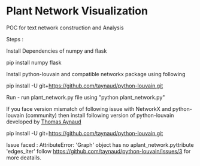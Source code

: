 # Plant Network Visualization
POC for text network construction and Analysis

Steps : 

Install Dependencies of numpy and flask

pip install numpy flask

Install python-louvain and compatible networkx package using following 

pip install -U git+https://github.com/taynaud/python-louvain.git

Run - run plant_network.py file using "python plant_network.py"

If you face version mismatch of following issue with NetworkX and python-louvain (community) then install following version of python-louvain
developed by  [Thomas Aynaud ](https://github.com/taynaud)

pip install -U git+https://github.com/taynaud/python-louvain.git

Issue faced : AttributeError: 'Graph' object has no aplant_network.pyttribute 'edges_iter'
follow https://github.com/taynaud/python-louvain/issues/3 for more deatails.
